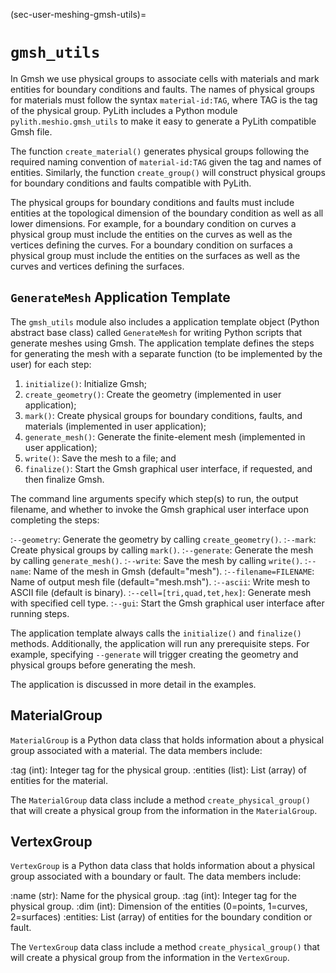 (sec-user-meshing-gmsh-utils)=
# `gmsh_utils`

In Gmsh we use physical groups to associate cells with materials and mark entities for boundary conditions and faults.
The names of physical groups for materials must follow the syntax `material-id:TAG`, where TAG is the tag of the physical group.
PyLith includes a Python module `pylith.meshio.gmsh_utils` to make it easy to generate a PyLith compatible Gmsh file.

The function `create_material()` generates physical groups following the required naming convention of `material-id:TAG` given the tag and names of entities.
Similarly, the function `create_group()` will construct physical groups for boundary conditions and faults compatible with PyLith.

The physical groups for boundary conditions and faults must include entities at the topological dimension of the boundary condition as well as all lower dimensions.
For example, for a boundary condition on curves a physical group must include the entities on the curves as well as the vertices defining the curves.
For a boundary condition on surfaces a physical group must include the entities on the surfaces as well as the curves and vertices defining the surfaces.

## `GenerateMesh` Application Template

The `gmsh_utils` module also includes a application template object (Python abstract base class) called `GenerateMesh` for writing Python scripts that generate meshes using Gmsh.
The application template defines the steps for generating the mesh with a separate function (to be implemented by the user) for each step:

1. `initialize()`: Initialize Gmsh;
2. `create_geometry()`: Create the geometry (implemented in user application);
3. `mark()`: Create physical groups for boundary conditions, faults, and materials (implemented in user application);
4. `generate_mesh()`: Generate the finite-element mesh (implemented in user application);
5. `write()`: Save the mesh to a file; and
6. `finalize()`: Start the Gmsh graphical user interface, if requested, and then finalize Gmsh.

The command line arguments specify which step(s) to run, the output filename, and whether to invoke the Gmsh graphical user interface upon completing the steps:

:`--geometry`: Generate the geometry by calling `create_geometry()`.
:`--mark`: Create physical groups by calling `mark()`.
:`--generate`: Generate the mesh by calling `generate_mesh()`.
:`--write`: Save the mesh by calling `write()`.
:`--name`: Name of the mesh in Gmsh (default="mesh").
:`--filename=FILENAME`: Name of output mesh file (default="mesh.msh").
:`--ascii`: Write mesh to ASCII file (default is binary).
:`--cell=[tri,quad,tet,hex]`: Generate mesh with specified cell type.
:`--gui`: Start the Gmsh graphical user interface after running steps.

The application template always calls the `initialize()` and `finalize()` methods.
Additionally, the application will run any prerequisite steps.
For example, specifying `--generate` will trigger creating the geometry and physical groups before generating the mesh.

The application is discussed in more detail in the examples.

## MaterialGroup

`MaterialGroup` is a Python data class that holds information about a physical group associated with a material.
The data members include:

:tag (int): Integer tag for the physical group.
:entities (list): List (array) of entities for the material.

The `MaterialGroup` data class include a method `create_physical_group()` that will create a physical group from the information in the `MaterialGroup`.

## VertexGroup

`VertexGroup` is a Python data class that holds information about a physical group associated with a boundary or fault.
The data members include:

:name (str): Name for the physical group.
:tag (int): Integer tag for the physical group.
:dim (int): Dimension of the entities (0=points, 1=curves, 2=surfaces)
:entities: List (array) of entities for the boundary condition or fault.

The `VertexGroup` data class include a method `create_physical_group()` that will create a physical group from the information in the `VertexGroup`.

